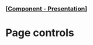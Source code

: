 ### [[Component - Presentation](./human-interface-guidelines-markdown/Component/presentation.md)]  
  
# **Page controls**  

